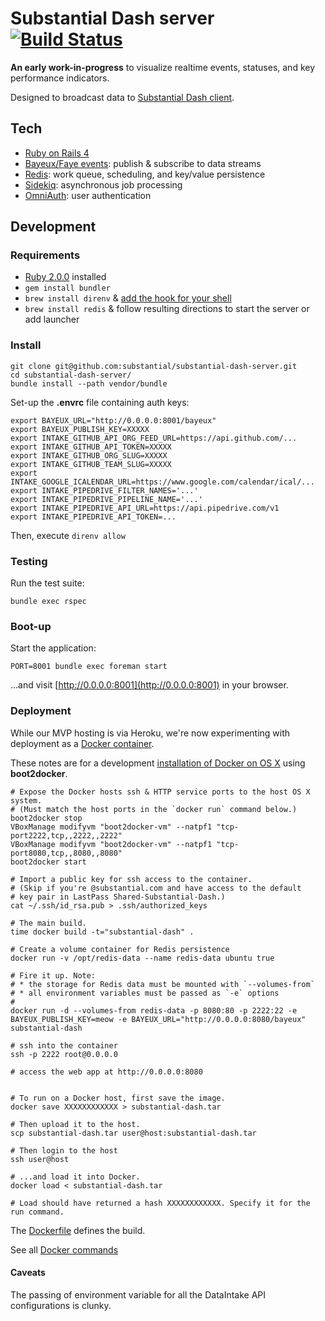 # Substantial Dash server [![Build Status](https://travis-ci.org/substantial/substantial-dash-server.png)](https://travis-ci.org/substantial/substantial-dash-server)

**An early work-in-progress** to visualize realtime events, statuses, and key performance indicators.

Designed to broadcast data to [Substantial Dash client](https://github.com/substantial/substantial-dash-client).

## Tech

* [Ruby on Rails 4](http://rubyonrails.org)
* [Bayeux/Faye events](http://faye.jcoglan.com): publish & subscribe to data streams
* [Redis](http://redis.io): work queue, scheduling, and key/value persistence
* [Sidekiq](http://mperham.github.com/sidekiq/): asynchronous job processing
* [OmniAuth](https://github.com/intridea/omniauth): user authentication

## Development

### Requirements

* [Ruby 2.0.0](https://www.ruby-lang.org/en/installation/) installed
* `gem install bundler`
* `brew install direnv` & [add the hook for your shell](http://direnv.net/)
* `brew install redis` & follow resulting directions to start the server or add launcher

### Install

    git clone git@github.com:substantial/substantial-dash-server.git
    cd substantial-dash-server/
    bundle install --path vendor/bundle

Set-up the **.envrc** file containing auth keys:

    export BAYEUX_URL="http://0.0.0.0:8001/bayeux"
    export BAYEUX_PUBLISH_KEY=XXXXX
    export INTAKE_GITHUB_API_ORG_FEED_URL=https://api.github.com/...
    export INTAKE_GITHUB_API_TOKEN=XXXXX
    export INTAKE_GITHUB_ORG_SLUG=XXXXX
    export INTAKE_GITHUB_TEAM_SLUG=XXXXX
    export INTAKE_GOOGLE_ICALENDAR_URL=https://www.google.com/calendar/ical/...
    export INTAKE_PIPEDRIVE_FILTER_NAMES='...'
    export INTAKE_PIPEDRIVE_PIPELINE_NAME='...'
    export INTAKE_PIPEDRIVE_API_URL=https://api.pipedrive.com/v1
    export INTAKE_PIPEDRIVE_API_TOKEN=...

Then, execute `direnv allow`

### Testing

Run the test suite:

    bundle exec rspec

### Boot-up
    
Start the application:
    
    PORT=8001 bundle exec foreman start

...and visit [http://0.0.0.0:8001](http://0.0.0.0:8001) in your browser.

### Deployment

While our MVP hosting is via Heroku, we're now experimenting with deployment as a [Docker container](https://www.docker.io/).

These notes are for a development [installation of Docker on OS X](http://docs.docker.io/en/latest/installation/mac/) using **boot2docker**.

    # Expose the Docker hosts ssh & HTTP service ports to the host OS X system.
    # (Must match the host ports in the `docker run` command below.)
    boot2docker stop
    VBoxManage modifyvm "boot2docker-vm" --natpf1 "tcp-port2222,tcp,,2222,,2222"
    VBoxManage modifyvm "boot2docker-vm" --natpf1 "tcp-port8080,tcp,,8080,,8080"
    boot2docker start

    # Import a public key for ssh access to the container.
    # (Skip if you're @substantial.com and have access to the default 
    # key pair in LastPass Shared-Substantial-Dash.)
    cat ~/.ssh/id_rsa.pub > .ssh/authorized_keys

    # The main build.
    time docker build -t="substantial-dash" .

    # Create a volume container for Redis persistence
    docker run -v /opt/redis-data --name redis-data ubuntu true

    # Fire it up. Note:
    # * the storage for Redis data must be mounted with `--volumes-from`
    # * all environment variables must be passed as `-e` options
    #
    docker run -d --volumes-from redis-data -p 8080:80 -p 2222:22 -e BAYEUX_PUBLISH_KEY=meow -e BAYEUX_URL="http://0.0.0.0:8080/bayeux" substantial-dash

    # ssh into the container
    ssh -p 2222 root@0.0.0.0

    # access the web app at http://0.0.0.0:8080


    # To run on a Docker host, first save the image.
    docker save XXXXXXXXXXXX > substantial-dash.tar

    # Then upload it to the host.
    scp substantial-dash.tar user@host:substantial-dash.tar

    # Then login to the host
    ssh user@host

    # ...and load it into Docker.
    docker load < substantial-dash.tar

    # Load should have returned a hash XXXXXXXXXXXX. Specify it for the run command.

The [Dockerfile](http://docs.docker.io/en/latest/reference/builder/) defines the build.

See all [Docker commands](http://docs.docker.io/en/latest/reference/commandline/cli/)

#### Caveats

The passing of environment variable for all the DataIntake API configurations is clunky.
